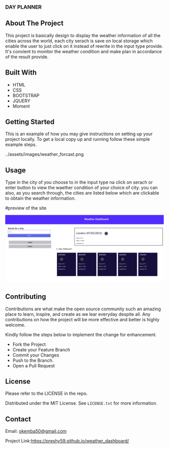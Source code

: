 ### DAY PLANNER

<!-- ABOUT THE PROJECT -->
## About The Project
This project is basically design to display the weather information of all the cities across the world, each city serach is save on local storage which enable the user to just click on it instead of rewrite in the input type provide. It's convient to monitor the weather condition and make plan in accordance of the result provide.




## Built With

* HTML
* CSS
* BOOTSTRAP
* JQUERY
* Moment


<!-- GETTING STARTED -->
## Getting Started

This is an example of how you may give instructions on setting up your project locally.
To get a local copy up and running follow these simple example steps.

../assets/images/weather_forcast.png

<!-- USAGE EXAMPLES -->
## Usage
Type in the city of you choose to in the input type na click on serach or enter button to view the waether condition of your choice of city. you can also, as you search through, the cities are listed below which are clickable to obtain the weather information.

<!-- screenshoot -->
#preview of the site

![Screenshot of the website](./assets/images/weather_forcast.png)

<!-- CONTRIBUTING -->
## Contributing

Contributions are what make the open source community such an amazing place to learn, inspire, and create as we lear everyday despite all. Any contributions on how the project will be more effective and better is highly welcome.

Kindly follow the steps below to implement the change for enhancement.

* Fork the Project
* Create your Feature Branch 
* Commit your Changes 
* Push to the Branch.
* Open a Pull Request


<!-- LICENSE -->
## License
Please refer to the LICENSE in the repo.

Distributed under the MIT License. See `LICENSE.txt` for more information.


<!-- CONTACT -->
## Contact
Email: okemba50@gmail.com

Project Link:https://preshy59.github.io/weather_dashboard/
